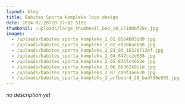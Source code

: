 ```yaml
---
layout: blog
title: Babites Sporta kompleks logo design
date: 2024-02-28T20:27:02.518Z
thumbnail: /uploads/large_thumbnail_bab_10_c7100bf28c.jpg
images:
  - /uploads/babites_sporta_kompleks_2_01_8564b031d9.jpg
  - /uploads/babites_sporta_kompleks_2_02_ed28baebb8.jpg
  - /uploads/babites_sporta_kompleks_2_03_03_1532b712ef.jpg
  - /uploads/babites_sporta_kompleks_2_04_647cc2e638.jpg
  - /uploads/babites_sporta_kompleks_2_05_836fc4662e.jpg
  - /uploads/babites_sporta_kompleks_2_06_8b36248c1d.jpg
  - /uploads/babites_sporta_kompleks_2_07_ca9f3a6670.jpg
  - /uploads/babites_sporta_kompleks_2_artboard_28_bad756e905.jpg
---
```

*no description yet*

